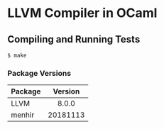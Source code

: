 # LLVM Compiler in OCaml

## Compiling and Running Tests
```console
$ make
```

### Package Versions
| Package | Version  |
|---------|:--------:|
| LLVM    | 8.0.0    |
| menhir  | 20181113 |